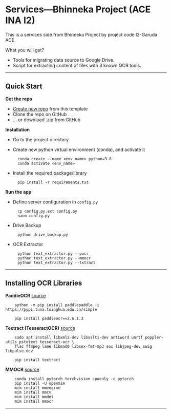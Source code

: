 # Services—Bhinneka Project (ACE INA I2)

This is a services side from Bhinneka Project by project code I2-Garuda ACE.

What you will get?

- Tools for migrating data source to Google Drive.
- Script for extracting content of files with 3 known OCR tools.

----

## Quick Start

**Get the repo**

- [Create new repo](#) from this template
- Clone the repo on GitHub
- … or download .zip from GitHub

**Installation**

- Go to the project directory
- Create new python virtual environment (conda), and activate it

        conda create --name <env_name> python=3.8
        conda activate <env_name>

- Install the required package/library  

        pip install -r requirements.txt

**Run the app**

- Define server configuration in `config.py`

        cp config.py.ext config.py
        nano config.py

- Drive Backup

        python drive_backup.py

- OCR Extractor

        python text_extractor.py --pocr
        python text_extractor.py --mmocr
        python text_extractor.py --txtract

----

## Installing OCR Libraries

**PaddleOCR** [source](https://github.com/PaddlePaddle/PaddleOCR/blob/release/2.6/doc/doc_en/quickstart_en.md)

        python -m pip install paddlepaddle -i https://pypi.tuna.tsinghua.edu.cn/simple

        pip install paddleocr==2.6.1.3

**Textract (TesseractOCR)** [source](https://textract.readthedocs.io/en/latest/installation.html)

        sudo apt install libxml2-dev libxslt1-dev antiword unrtf poppler-utils pstotext tesseract-ocr \
        flac ffmpeg lame libmad0 libsox-fmt-mp3 sox libjpeg-dev swig libpulse-dev

        pip install textract

**MMOCR** [source](https://mmocr.readthedocs.io/en/latest/get_started/install.html)

        conda install pytorch torchvision cpuonly -c pytorch
        pip install -U openmim
        mim install mmengine
        mim install mmcv
        mim install mmdet
        mim install mmocr

----
